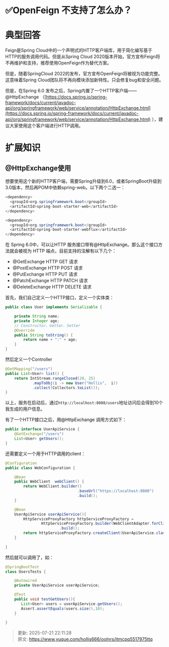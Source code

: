 # ✅OpenFeign 不支持了怎么办？

# 典型回答


Feign是Spring Cloud中的一个声明式的HTTP客户端库，用于简化编写基于HTTP的服务调用代码。但是从Spring Cloud 2020版本开始，官方宣布Feign将不再维护和支持，推荐使用OpenFeign作为替代方案。



但是，随着SpringCloud 2022的发布，官方宣布OpenFeign将被视为功能完整。这意味着Spring Cloud团队将不再向模块添加新特性。只会修复bug和安全问题。



但是，在Spring 6.0 发布之后，Spring内置了一个HTTP客户端——@HttpExchange （[https://docs.spring.io/spring-framework/docs/current/javadoc-api/org/springframework/web/service/annotation/HttpExchange.html](https://docs.spring.io/spring-framework/docs/current/javadoc-api/org/springframework/web/service/annotation/HttpExchange.html) ），建议大家使用这个客户端进行HTTP调用。



# 扩展知识


## @HttpExchange使用


想要使用这个新的HTTP客户端，需要Spring升级到6.0，或者SpringBoot升级到3.0版本，然后再POM中依赖spring-web。以下两个二选一：



```java
<dependency>
  <groupId>org.springframework.boot</groupId>
  <artifactId>spring-boot-starter-web</artifactId>
</dependency>

<dependency>
  <groupId>org.springframework.boot</groupId>
  <artifactId>spring-boot-starter-webflux</artifactId>
</dependency>
```



<font style="color:rgb(18, 18, 18);">在 Spring 6.0中，可以让HTTP 服务接口带有</font><font style="color:rgb(18, 18, 18);background-color:rgb(246, 246, 246);">@HttpExchange</font><font style="color:rgb(18, 18, 18);">。那么这个接口方法就会被视为 HTTP 端点，目前支持的注解有以下几个：</font>



+ @GetExchange  HTTP GET 请求
+ @PostExchange  HTTP POST 请求
+ @PutExchange  HTTP PUT 请求
+ @PatchExchange  HTTP PATCH 请求
+ @DeleteExchange  HTTP DELETE 请求



首先，我们自己定义一个HTTP接口，定义一个实体类：



```java
public class User implements Serializable {

    private String name;
    private Integer age;
    // Constructor、Getter、Setter
    @Override
    public String toString() {
        return name + ":" + age;
    }
}

```



然后定义一个Controller

```java
@GetMapping("/users")
public List<User> list() {
    return IntStream.rangeClosed(20, 25)
            .mapToObj(i -> new User("Hollis",  i))
            .collect(Collectors.toList());
}
```



以上，服务在启动后，通过`http://localhost:8080/users`地址访问后会得到10个我生成的用户信息。



有了一个HTTP接口之后，用<font style="color:rgb(18, 18, 18);background-color:rgb(246, 246, 246);">@HttpExchange </font>调用方式如下：



```java
public interface UserApiService {
    @GetExchange("/users")
    List<User> getUsers();
}
```

<font style="color:rgb(18, 18, 18);"></font>

<font style="color:rgb(18, 18, 18);">还需要定义一个用于HTTP调用的client：</font>

<font style="color:rgb(18, 18, 18);"></font>

```java
@Configuration
public class WebConfiguration {

    @Bean
    public WebClient  webClient() {
        return WebClient.builder()
                                .baseUrl("https://localhost:8080")
                                .build();
    }

    @Bean
    UserApiService userApiService(){
        HttpServiceProxyFactory httpServiceProxyFactory =
                HttpServiceProxyFactory.builder(WebClientAdapter.forClient(webClient()))
                        .build();
        return httpServiceProxyFactory.createClient(UserApiService.class);
    }
    	
}
```

<font style="color:rgb(18, 18, 18);"></font>

<font style="color:rgb(18, 18, 18);">然后就可以调用了，如：</font>

<font style="color:rgb(18, 18, 18);"></font>

```java
@SpringBootTest
class UsersTests {

    @Autowired
    private UserApiService userApiService;

    @Test
    public void testGetUsers(){
       List<User> users = userApiService.getUsers();
       Assert.assertEquals(users.size(),10);
    }
    
}
```

<font style="color:rgb(18, 18, 18);"></font>



> 更新: 2025-07-21 22:11:28  
> 原文: <https://www.yuque.com/hollis666/oolnrs/itmcpq5517975ttq>